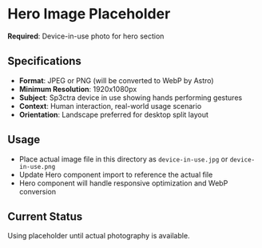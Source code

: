 # Hero Image Placeholder

**Required**: Device-in-use photo for hero section

## Specifications

- **Format**: JPEG or PNG (will be converted to WebP by Astro)
- **Minimum Resolution**: 1920x1080px
- **Subject**: Sp3ctra device in use showing hands performing gestures
- **Context**: Human interaction, real-world usage scenario
- **Orientation**: Landscape preferred for desktop split layout

## Usage

- Place actual image file in this directory as `device-in-use.jpg` or `device-in-use.png`
- Update Hero component import to reference the actual file
- Hero component will handle responsive optimization and WebP conversion

## Current Status

Using placeholder until actual photography is available.

